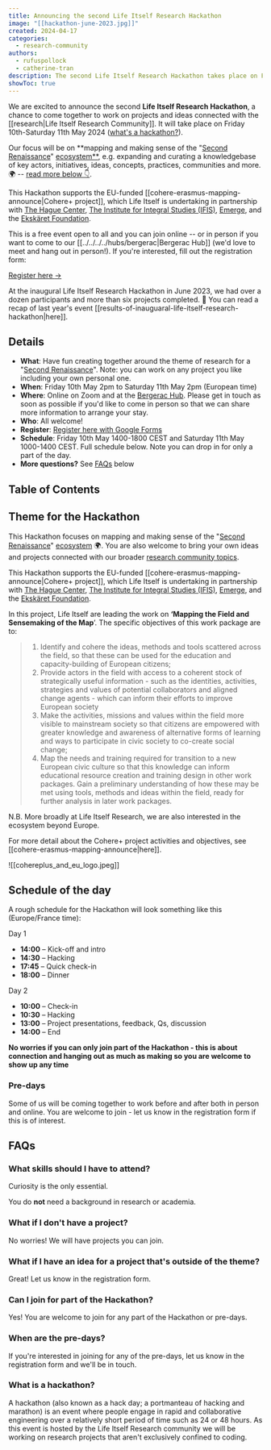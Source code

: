 ```yaml
---
title: Announcing the second Life Itself Research Hackathon
image: "[[hackathon-june-2023.jpg]]"
created: 2024-04-17
categories:
  - research-community
authors:
  - rufuspollock
  - catherine-tran
description: The second Life Itself Research Hackathon takes place on Friday 10th -Saturday 11th May 2024. It's a chance to come together to work on projects and ideas connected with making a radically wiser, weller world.
showToc: true
---
```

We are excited to announce the second **Life Itself Research Hackathon**, a chance to come together to work on projects and ideas connected with the [[research|Life Itself Research Community]]. It will take place on Friday 10th-Saturday 11th May 2024 ([what's a hackathon?](#what-is-a-hackathon)).

Our focus will be on **mapping and making sense of the "[Second Renaissance](https://secondrenaissance.net/)" [ecosystem**](https://secondrenaissance.net/ecosystem), e.g. expanding and curating a knowledgebase of key actors, initiatives, ideas, concepts, practices, communities and more. 🌍 -- [read more below 👇](#theme-for-the-hackathon).

This Hackathon supports the EU-funded [[cohere-erasmus-mapping-announce|Cohere+ project]], which Life Itself is undertaking in partnership with [The Hague Center](https://www.thehaguecenter.org/), [The Institute for Integral Studies (IFIS)](https://www.ifis-freiburg.de/), [Emerge](https://www.whatisemerging.com/), and the [Ekskäret Foundation](https://www.ekskaretfoundation.com/).

This is a free event open to all and you can join online -- or in person if you want to come to our [[../../../../hubs/bergerac|Bergerac Hub]] (we'd love to meet and hang out in person!). If you're interested, fill out the registration form:

<div className="mt-10 flex gap-x-6 not-prose">
  <a
    href="https://forms.gle/Wg5DBascn9M4pVYUA"
    className="rounded-md bg-secondary px-4 py-3 font-medium text-primary shadow focus:outline-none focus:ring-2 focus:ring-primary "
>
    Register here <span aria-hidden="true">→</span>
  </a>
</div>

At the inaugural Life Itself Research Hackathon in June 2023, we had over a dozen participants and more than six projects completed. 🎉 You can read a recap of last year's event [[results-of-inauguaral-life-itself-research-hackathon|here]].

## Details

- **What**: Have fun creating together around the theme of research for a "[Second Renaissance](https://secondrenaissance.net/)". Note: you can work on any project you like including your own personal one.
- **When**: Friday 10th May 2pm to Saturday 11th May 2pm (European time) 
- **Where**: Online on Zoom and at the [Bergerac Hub](https://lifeitself.org/hubs/bergerac). Please get in touch as soon as possible if you'd like to come in person so that we can share more information to arrange your stay.
- **Who**: All welcome!
- **Register**: [Register here with Google Forms](https://forms.gle/2CxPj5xg7daoshRm6)
- **Schedule**: Friday 10th May 1400-1800 CEST and Saturday 11th May 1000-1400 CEST. Full schedule below. Note you can drop in for only a part of the day.
- **More questions?** See [FAQs](#faqs) below

## Table of Contents

## Theme for the Hackathon

This Hackathon focuses on mapping and making sense of the "[Second Renaissance](https://secondrenaissance.net/)" [ecosystem](https://secondrenaissance.net/ecosystem) 🌍. You are also welcome to bring your own ideas and projects connected with our broader [research community topics](https://lifeitself.org/research).

This Hackathon supports the EU-funded [[cohere-erasmus-mapping-announce|Cohere+ project]], which Life Itself is undertaking in partnership with [The Hague Center](https://www.thehaguecenter.org/), [The Institute for Integral Studies (IFIS)](https://www.ifis-freiburg.de/), [Emerge](https://www.whatisemerging.com/), and the [Ekskäret Foundation](https://www.ekskaretfoundation.com/). 

In this project, Life Itself are leading the work on **‘Mapping the Field and Sensemaking of the Map**’. The specific objectives of this work package are to:

>1. Identify and cohere the ideas, methods and tools scattered across the field, so that these can be used for the education and capacity-building of European citizens;
>2. Provide actors in the field with access to a coherent stock of strategically useful information - such as the identities, activities, strategies and values of potential collaborators and aligned change agents - which can inform their efforts to improve European society
>3. Make the activities, missions and values within the field more visible to mainstream society so that citizens are empowered with greater knowledge and awareness of alternative forms of learning and ways to participate in civic society to co-create social change;
>4. Map the needs and training required for transition to a new European civic culture so that this knowledge can inform educational resource creation and training design in other work packages. Gain a preliminary understanding of how these may be met using tools, methods and ideas within the field, ready for further analysis in later work packages.

N.B. More broadly at Life Itself Research, we are also interested in the ecosystem beyond Europe.

For more detail about the Cohere+ project activities and objectives, see [[cohere-erasmus-mapping-announce|here]]. 

![[cohereplus_and_eu_logo.jpeg]]

## Schedule of the day

A rough schedule for the Hackathon will look something like this (Europe/France time):

Day 1
- **14:00** – Kick-off and intro
- **14:30** – Hacking
- **17:45** – Quick check-in
- **18:00** – Dinner

Day 2
- **10:00** – Check-in
- **10:30** – Hacking
- **13:00** – Project presentations, feedback, Qs, discussion
- **14:00** – End

**No worries if you can only join part of the Hackathon - this is about connection and hanging out as much as making so you are welcome to show up any time**

### Pre-days

Some of us will be coming together to work before and after both in person and online. You are welcome to join - let us know in the registration form if this is of interest.

## FAQs

### What skills should I have to attend?

Curiosity is the only essential.

You do **not** need a background in research or academia.

### What if I don't have a project?

No worries! We will have projects you can join.

### What if I have an idea for a project that's outside of the theme?

Great! Let us know in the registration form.

### Can I join for part of the Hackathon?

Yes! You are welcome to join for any part of the Hackathon or pre-days.

### When are the pre-days?

If you're interested in joining for any of the pre-days, let us know in the registration form and we'll be in touch.

### What is a hackathon?

A hackathon (also known as a hack day; a portmanteau of hacking and marathon) is an event where people engage in rapid and collaborative engineering over a relatively short period of time such as 24 or 48 hours. As this event is hosted by the Life Itself Research community we will be working on research projects that aren't exclusively confined to coding.
